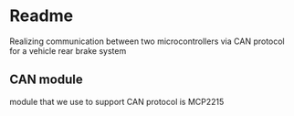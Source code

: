 # Readme

Realizing communication between two microcontrollers via CAN protocol for a vehicle rear brake system


## CAN module

module that we use to support CAN protocol is MCP2215

